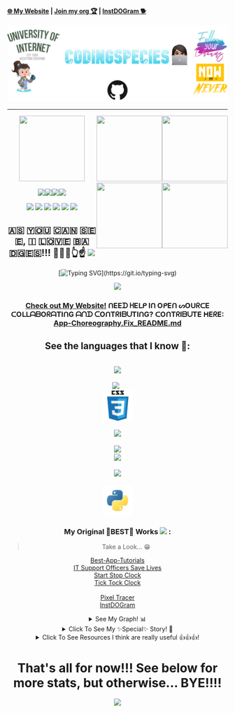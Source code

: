 <!-- ## 🤩💫🌃🗽👩‍💻🐱‍💻🖥️⌨️🖱️💻🤩💫🌃🗽👩‍💻🐱‍💻🖥️⌨️🖱️💻🤩💫🌃🗽👩‍💻🐱‍💻🖥️⌨️🖱️ -->

#### [🌐 My Website](https://codingspecies.github.io/MeAndMyApps/) | [Join my org 🏆](https://github.com/App-Choreography) | [InstDOGram 🐕](https://github.com/CodingSpecies/InstDOGram) 

![banners](./banner.png)

---------------------------

<div align=center>
 <img src ="https://i.pinimg.com/originals/9d/4d/31/9d4d314ec7722d05541111a180e4e54b.png" height="150" width="150"> <img src="https://www.harlingenveterinaryclinic.com/sites/default/files/styles/large/public/golden-retriever-dog-breed-info.jpg?itok=cdghqKxv" height="150" width="150" style="float:right">
<img src="https://user-images.githubusercontent.com/70807500/129593035-55bda4e4-b73d-4af1-82eb-c07e2987ea25.png" height="150" width="150" style="float:right">
<img src="https://user-images.githubusercontent.com/70807500/129593259-4efd4ea3-cb92-4bfa-82c0-5a565fcd3ad7.jpg" height="150" width="150" style="float:right">
<img src="https://user-images.githubusercontent.com/70807500/129593336-b9ad9b58-a279-4da7-83a9-ee0bc5741691.png" height="150" width="150" style="float:right">

<img src="https://forthebadge.com/images/badges/built-with-love.svg" /><img src="https://forthebadge.com/images/badges/check-it-out.svg" /><img src="https://forthebadge.com/images/badges/made-with-markdown.svg" /><img src="https://forthebadge.com/images/badges/makes-people-smile.svg" />


![](https://img.shields.io/badge/JavaScript-Logic-informational?style=flat&logo=<>&logoColor=white&color=purple)
![](https://img.shields.io/badge/HTML-DOM-informational?style=flat&logo=<>&logoColor=white&color=2bbc8a)
![](https://img.shields.io/badge/CSS-Style-informational?style=flat&logo=<>&logoColor=white&color=red)
![](https://img.shields.io/badge/Markdown-LightWeight-informational?style=flat&logo=<>&logoColor=white&color=yellow) <img src="https://www.codewars.com/users/DestinyCodeSavvy/badges/micro"/> ![](https://komarev.com/ghpvc/?username=CodingSpecies)
 
 ## 🇦‌🇸‌ 🇾‌🇴‌🇺‌ 🇨‌🇦‌🇳‌ 🇸‌🇪‌🇪‌, 🇮‌ 🇱‌🇴‌🇻‌🇪‌ 🇧‌🇦‌🇩‌🇬‌🇪‌🇸‌!!! 🎉🎊🎉👆☝ <img src="https://user-images.githubusercontent.com/70807500/131542371-d91d45fd-d716-4d4f-bc3c-8ccb20d7f895.png" height="70px" />
 
 [![Typing SVG](https://readme-typing-svg.herokuapp.com?font=&vCenter=true&lines=Heyy%2C+I+am+CodingSpecies!!+%F0%9F%91%8B;Love+to+make+new+websites+and+apps!;I+use+React.js+%E2%9A%9B%2C+CSS%2C+HTML!!!)](https://git.io/typing-svg)

 <img src="https://user-images.githubusercontent.com/70807500/139574383-b6768923-40fd-4446-9b62-c8b9965eeae0.png" height=150 />
 <h3>  
 
 [Check out My Website!](https://codingspecies.github.io/MeAndMyApps/) 
ᑎEEᗪ ᕼEᒪᑭ Iᑎ OᑭEᑎ ᔕOᑌᖇᑕE ᑕOᒪᒪᗩᗷOᖇᗩTIᑎG ᗩᑎᗪ ᑕOᑎTᖇIᗷᑌTIᑎG? ᑕOᑎTᖇIᗷᑌTE ᕼEᖇE: [App-Choreography,Fix_README.md](https://github.com/App-Choreography/Fix-Our-Readme)
 
 </h3>

 ## See the languages that I know 🧠:
<code> <img src="https://cdn.iconscout.com/icon/free/png-512/javascript-2038874-1720087.png" height = 70px> </code>  <code> <img src="https://ovidya.in/img/icon/html.png" height = 70px> </code> <code> <img src="https://raw.githubusercontent.com/github/explore/6c6508f34230f0ac0d49e847a326429eefbfc030/topics/css/css.png" height = 70px> </code> <code> <img src="https://cdn0.iconfinder.com/data/icons/octicons/1024/markdown-512.png" height = 70px> </code> <code> <img src="https://upload.wikimedia.org/wikipedia/commons/thumb/a/a7/React-icon.svg/1280px-React-icon.svg.png" height = 70px></code> <code> <img src="https://git-scm.com/images/logos/downloads/Git-Icon-1788C.png" height=70 /> </code> <code> <img src="https://static.thenounproject.com/png/3070675-200.png" height=70 /> </code> <code> <img src="https://raw.githubusercontent.com/github/explore/80688e429a7d4ef2fca1e82350fe8e3517d3494d/topics/python/python.png" height=70 /></code>
 
<!-- <img src="https://images.unsplash.com/photo-1564865878688-9a244444042a?ixid=MnwxMjA3fDB8MHxzZWFyY2h8MXx8ZWF0JTIwc2xlZXAlMjBjb2RlfGVufDB8fDB8fA%3D%3D&ixlib=rb-1.2.1&auto=format&fit=crop&w=500&q=60" height="400px" width="425px" style="float: right;"> -->

### My Original 🌟BEST🌟 Works <img src="https://user-images.githubusercontent.com/70807500/131542617-094c1ce9-7fb0-4c77-b865-a63e05bcc17a.png" height="60" /> :

> Take a Look... 😁

[Best-App-Tutorials](https://github.com/CodingSpecies/Best-App-Tutorials)
  <br />
[IT Support Officers Save Lives](https://CodingSpecies/itsupportofficerssavelives.github.io)
  <br />
[Start Stop Clock](https://github.com/CodingSpecies/StartStopClock)
  <br /> 
[Tick Tock Clock](https://github.com/CodingSpecies/TickTockClock)  
  <br />
[Pixel Tracer](https://codingspecies.github.io/Pixel-Tracer)
  <br />
[InstDOGram](https://github.com/CodingSpecies/InstDOGram)
<!-- 
## Check out my ⚡Streaks⚡ and Stats: 📊 <img src="https://user-images.githubusercontent.com/70807500/131542831-ea5ff8a2-8910-4021-95e1-f9cdf2846d67.png" height="60" /> -->
<!--  <img src="https://ghchart.rshah.org/CodingSpecies" alt="2016rshah's Github chart" /> -->
<!--  [![GitHub Streak](http://github-readme-streak-stats.herokuapp.com?user=CodingSpecies&theme=blue-green&count_private=true)](https://git.io/streak-stats)  -->
 
 <details close>
  <summary> See My Graph! 📊</summary>
  <br>
 
 [![github activity graph](https://activity-graph.herokuapp.com/graph?username=CodingSpecies&theme=react-dark)](https://github.com/ashutosh00710/github-readme-activity-graph)
 </details>

<details close>
  <summary> Click To See My ✨Special✨ Story! 🔲 </summary>
  <br>
   Heyy! Aspiring Programmer RIGHT Here. (Ta Da! 🎩🐣)!! <img src="https://user-images.githubusercontent.com/70807500/120706795-6fdde280-c4b1-11eb-9c50-f290d234d8a1.jpg" height="50px" width="50px">
  
I wish to create helpful code for 🌟EVERYONE🌟!!! <img src="https://user-images.githubusercontent.com/70807500/120776816-840af980-c51c-11eb-8198-701c3c10b3bd.jpg" height="50px" width="50px">

I like to think of new code projects... 🤔💭 <img src="https://user-images.githubusercontent.com/70807500/120706904-93089200-c4b1-11eb-8f03-7ad6dc5cd6fd.jpg" height="50px" width="50px">
  </details>
<details close>
  <summary> Click To See Resources I think are really useful 👍👍👍! </summary>
  <br>
  
- [x] For high resolution backgrounds and images, I use [Freepik](https://www.freepik.com/)!
- [x] I use [Flaticon](https://www.flaticon.com/) for all of my icons and crystal-clear logos!!
- [x] OBVIOUSLY, I use [W3 Schools](https://www.w3schools.com/) for all my code bits and pieces!
 </details>
 
<!--  <img src="https://64.media.tumblr.com/df37ee1cd45e36f27e36af581029f51e/tumblr_mn40fjGygp1rgpyeqo1_500.gif" height=300px> -->
 
 <h1 align="center"> That's all for now!!! See below for more stats, but otherwise... BYE!!!! </h1>
 
 <div align="center">

 <img src="https://user-images.githubusercontent.com/70807500/131543068-0ff69c07-d8af-46c5-bcea-702d37d2b3ee.png" height="150px" />
  
 </div>
 
 </samp>
<!--  
![Metrics](https://metrics.lecoq.io/CodingSpecies?template=classic&base.repositories=0&base.metadata=0&isocalendar=1&achievements=1&isocalendar.duration=half-year&achievements.threshold=C&achievements.secrets=true&achievements.display=detailed&achievements.limit=0&config.timezone=Europe%2FLondon&config.twemoji=true) -->
 </div>
 
 
 <!-- ### <img src="https://c.tenor.com/-khideobVBgAAAAi/earth-wind.gif" height="40"/> **NEWS FLASH: Check out my best app yet! [InstDOGram](https://codingspecies.github.io/InstDOGram/) See the repo right [here](https://github.com/CodingSpecies/InstDOGram)** <img src="https://c.tenor.com/-khideobVBgAAAAi/earth-wind.gif" height="40"/>  -->
 
<samp>
<!--  <h1 align="center"><strong>Heyy!!!</strong>🐱‍💻<img src="https://user-images.githubusercontent.com/70807500/131541988-4222e6af-3cc8-4177-af37-b6a76132b9c5.png" height="30px" /> </h1> -->

 <div align="center">
<!--  
<img src="https://steamuserimages-a.akamaihd.net/ugc/987884882627897716/C93D0286765DEE129571DE5CFAE5EC69E3F9294F/" /> -->
 
<!--  <img src="https://res.cloudinary.com/practicaldev/image/fetch/s--Q6Hah6gG--/c_imagga_scale,f_auto,fl_progressive,h_420,q_auto,w_1000/https://dev-to-uploads.s3.amazonaws.com/i/8a2ifr4ornn9koxc2sah.png" height=150px width=150px>
  -->
<!--    <img src="https://user-images.githubusercontent.com/70807500/132250762-bf786b91-c5ae-4530-a8c8-378bdeecf10d.png" height="300" width="9900"> -->
<!-- https://skyline.github.com/ -->
  
<!-- ## 🤩💫🌃🗽👩‍💻🐱‍💻🖥️⌨️🖱️💻🤩💫🌃🗽👩‍💻🐱‍💻🖥️⌨️🖱️💻🤩💫🌃🗽👩‍💻🐱‍💻🖥️⌨️🖱️ --> 
